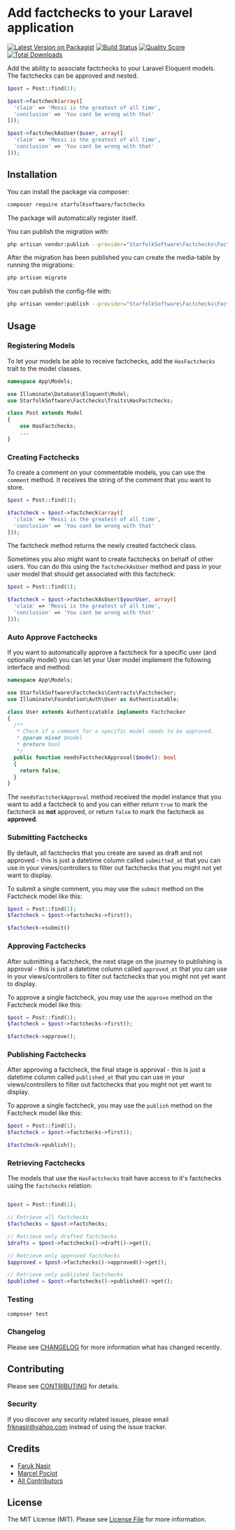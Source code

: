 # Add factchecks to your Laravel application

[![Latest Version on Packagist](https://img.shields.io/packagist/v/beyondcode/laravel-comments.svg?style=flat-square)](https://packagist.org/packages/beyondcode/laravel-comments)
[![Build Status](https://img.shields.io/travis/beyondcode/laravel-comments/master.svg?style=flat-square)](https://travis-ci.org/beyondcode/laravel-comments)
[![Quality Score](https://img.shields.io/scrutinizer/g/beyondcode/laravel-comments.svg?style=flat-square)](https://scrutinizer-ci.com/g/beyondcode/laravel-comments)
[![Total Downloads](https://img.shields.io/packagist/dt/beyondcode/laravel-comments.svg?style=flat-square)](https://packagist.org/packages/beyondcode/laravel-comments)

Add the ability to associate factchecks to your Laravel Eloquent models. The factchecks can be approved and nested.

```php
$post = Post::find(1);

$post->factcheck(array([
  'claim' => 'Messi is the greatest of all time',
  'conclusion' => 'You cant be wrong with that'
]));

$post->factcheckAsUser($user, array([
  'claim' => 'Messi is the greatest of all time',
  'conclusion' => 'You cant be wrong with that'
]));
```

## Installation

You can install the package via composer:

```bash
composer require starfolksoftware/factchecks
```

The package will automatically register itself.

You can publish the migration with:

```bash
php artisan vendor:publish --provider="StarfolkSoftware\Factchecks\FactchecksServiceProvider" --tag="migrations"
```

After the migration has been published you can create the media-table by running the migrations:

```bash
php artisan migrate
```

You can publish the config-file with:

```bash
php artisan vendor:publish --provider="StarfolkSoftware\Factchecks\FactchecksServiceProvider" --tag="config"
```

## Usage

### Registering Models

To let your models be able to receive factchecks, add the `HasFactchecks` trait to the model classes.

``` php
namespace App\Models;

use Illuminate\Database\Eloquent\Model;
use StarfolkSoftware\Factchecks\Traits\HasFactchecks;

class Post extends Model
{
    use HasFactchecks;
    ...
}
```

### Creating Factchecks

To create a comment on your commentable models, you can use the `comment` method. It receives the string of the comment that you want to store.

```php
$post = Post::find(1);

$factcheck = $post->factcheck(array([
  'claim' => 'Messi is the greatest of all time',
  'conclusion' => 'You cant be wrong with that'
]));
```

The factcheck method returns the newly created factcheck class.

Sometimes you also might want to create factchecks on behalf of other users. You can do this using the `factcheckAsUser` method and pass in your user model that should get associated
with this factcheck:

```php
$post = Post::find(1);

$factcheck = $post->factcheckAsUser($yourUser, array([
  'claim' => 'Messi is the greatest of all time',
  'conclusion' => 'You cant be wrong with that'
]));
```

### Auto Approve Factchecks

If you want to automatically approve a factcheck for a specific user (and optionally model) you can let your User model implement the following interface and method:

```php
namespace App\Models;

use StarfolkSoftware\Factchecks\Contracts\Factchecker;
use Illuminate\Foundation\Auth\User as Authenticatable;

class User extends Authenticatable implements Factchecker
{
  /**
   * Check if a comment for a specific model needs to be approved.
   * @param mixed $model
   * @return bool
   */
  public function needsFactcheckApproval($model): bool
  {
    return false;    
  } 
}
```

The `needsFactcheckApproval` method received the model instance that you want to add a factcheck to and you can either return `true` to mark the factcheck as **not** approved, or return `false` to mark the factcheck as **approved**.

### Submitting Factchecks

By default, all factchecks that you create are saved as draft and not approved - this is just a datetime column called `submitted_at` that you can use in your views/controllers to filter out factchecks that you might not yet want to display.

To submit a single comment, you may use the `submit` method on the Factcheck model like this:

```php
$post = Post::find(1);
$factcheck = $post->factchecks->first();

$factcheck->submit()
```

### Approving Factchecks

After submitting a factcheck, the next stage on the journey to publishing is approval - this is just a datetime column called `approved_at` that you can use in your views/controllers to filter out factchecks that you might not yet want to display.

To approve a single factcheck, you may use the `approve` method on the Factcheck model like this:

```php
$post = Post::find(1);
$factcheck = $post->factchecks->first();

$factcheck->approve();
```

### Publishing Factchecks

After approving a factcheck, the final stage is approval - this is just a datetime column called `published_at` that you can use in your views/controllers to filter out factchecks that you might not yet want to display.

To approve a single factcheck, you may use the `publish` method on the Factcheck model like this:

```php
$post = Post::find(1);
$factcheck = $post->factchecks->first();

$factcheck->publish();
```

### Retrieving Factchecks

The models that use the `HasFactchecks` trait have access to it's factchecks using the `factchecks` relation:

```php

$post = Post::find(1);

// Retrieve all factchecks
$factchecks = $post->factchecks;

// Retrieve only drafted factchecks
$drafts = $post->factchecks()->draft()->get();

// Retrieve only approved factchecks
$approved = $post->factchecks()->approved()->get();

// Retrieve only published factchecks
$published = $post->factchecks()->published()->get();

```

### Testing

``` bash
composer test
```

### Changelog

Please see [CHANGELOG](CHANGELOG.md) for more information what has changed recently.

## Contributing

Please see [CONTRIBUTING](CONTRIBUTING.md) for details.

### Security

If you discover any security related issues, please email frknasir@yahoo.com instead of using the issue tracker.

## Credits

- [Faruk Nasir](https://github.com/frknasir)
- [Marcel Pociot](https://github.com/mpociot)
- [All Contributors](../../contributors)

## License

The MIT License (MIT). Please see [License File](LICENSE.md) for more information.
